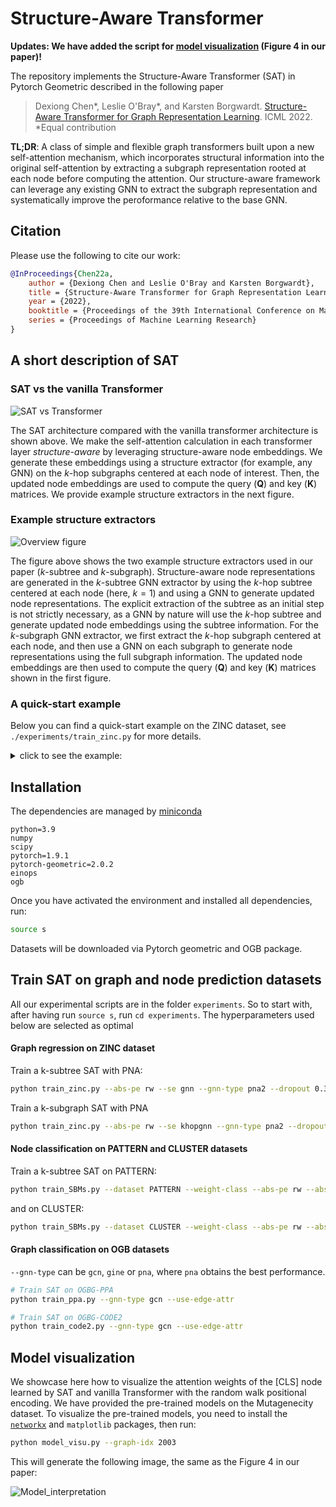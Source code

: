 # Structure-Aware Transformer

__Updates: We have added the script for [model visualization](#model-visualization) (Figure 4 in our paper)!__

The repository implements the Structure-Aware Transformer (SAT) in Pytorch Geometric described in the following paper

>Dexiong Chen*, Leslie O'Bray*, and Karsten Borgwardt.
[Structure-Aware Transformer for Graph Representation Learning][1]. ICML 2022.
<br/>*Equal contribution

**TL;DR**: A class of simple and flexible graph transformers built upon a new self-attention mechanism, which incorporates structural information into the original self-attention by extracting a subgraph representation rooted at each node before computing the attention. Our structure-aware framework can leverage any existing GNN to extract the subgraph representation and systematically improve the peroformance relative to the base GNN.

## Citation

Please use the following to cite our work:

```bibtex
@InProceedings{Chen22a,
	author = {Dexiong Chen and Leslie O'Bray and Karsten Borgwardt},
	title = {Structure-Aware Transformer for Graph Representation Learning},
	year = {2022},
	booktitle = {Proceedings of the 39th International Conference on Machine Learning~(ICML)},
	series = {Proceedings of Machine Learning Research}
}
```


## A short description of SAT

### SAT vs the vanilla Transformer

![SAT vs Transformer](images/sat_vs_transformer.png)

The SAT architecture compared with the vanilla transformer architecture is shown above. We make the self-attention calculation in each transformer layer *structure-aware* by leveraging structure-aware node embeddings. We generate these embeddings using a structure extractor (for example, any GNN) on the $k$-hop subgraphs centered at each node of interest. Then, the updated node embeddings are used to compute the query ($\mathbf{Q}$) and key ($\mathbf{K}$) matrices. We provide example structure extractors in the next figure.

### Example structure extractors

![Overview figure](images/structure_extractor.png)

The figure above shows the two example structure extractors used in our paper ($k$-subtree and $k$-subgraph). Structure-aware node representations are generated in the $k$-subtree GNN extractor by using the $k$-hop subtree centered at each node (here, $k=1$) and using a GNN to generate updated node representations. The explicit extraction of the subtree as an initial step is not strictly necessary, as a GNN by nature will use the $k$-hop subtree and generate updated node embeddings using the subtree information. For the $k$-subgraph GNN extractor, we first extract the $k$-hop subgraph centered at each node, and then use a GNN on each subgraph to generate node representations using the full subgraph information. The updated node embeddings are then used to compute the query ($\mathbf{Q}$) and key ($\mathbf{K}$) matrices shown in the first figure.

### A quick-start example

Below you can find a quick-start example on the ZINC dataset, see `./experiments/train_zinc.py` for more details.

<details><summary>click to see the example:</summary>

```python
import torch
from torch_geometric import datasets
from torch_geometric.loader import DataLoader
from sat.data import GraphDataset
from sat import GraphTransformer

# Load the ZINC dataset using our wrapper GraphDataset,
# which automatically creates the fully connected graph.
# For data with large graph, we recommend setting return_complete_index=False
# leading to faster computation
dset = datasets.ZINC('./data/ZINC', subset=True, split='train')
dset = GraphDataset(dset)

# Create a PyG data loader
train_loader = DataLoader(dset, batch_size=16, shuffle=True)

# Create a SAT model
dim_hidden = 16
gnn_type = 'gcn' # use GCN as the structure extractor
k_hop = 2 # use a 2-layer GCN

model = GraphTransformer(
    in_size=28, # number of node labels for ZINC
    num_class=1, # regression task
    d_model=dim_hidden,
    dim_feedforward=2 * dim_hidden,
    num_layers=2,
    batch_norm=True,
    gnn_type='gcn', # use GCN as the structure extractor
    use_edge_attr=True,
    num_edge_features=4, # number of edge labels
    edge_dim=dim_hidden,
    k_hop=k_hop,
    se='gnn', # we use the k-subtree structure extractor
    global_pool='add'
)

for data in train_loader:
    output = model(data) # batch_size x 1
    break
```
</details>

## Installation

The dependencies are managed by [miniconda][2]

```
python=3.9
numpy
scipy
pytorch=1.9.1
pytorch-geometric=2.0.2
einops
ogb
```

Once you have activated the environment and installed all dependencies, run:

```bash
source s
```

Datasets will be downloaded via Pytorch geometric and OGB package.

## Train SAT on graph and node prediction datasets

All our experimental scripts are in the folder `experiments`. So to start with, after having run `source s`, run `cd experiments`. The hyperparameters used below are selected as optimal

#### Graph regression on ZINC dataset

Train a k-subtree SAT with PNA:
```bash
python train_zinc.py --abs-pe rw --se gnn --gnn-type pna2 --dropout 0.3 --k-hop 3 --use-edge-attr
```

Train a k-subgraph SAT with PNA
```bash
python train_zinc.py --abs-pe rw --se khopgnn --gnn-type pna2 --dropout 0.2 --k-hop 3 --use-edge-attr
```

#### Node classification on PATTERN and CLUSTER datasets

Train a k-subtree SAT on PATTERN:
```bash
python train_SBMs.py --dataset PATTERN --weight-class --abs-pe rw --abs-pe-dim 7 --se gnn --gnn-type pna3 --dropout 0.2 --k-hop 3 --num-layers 6 --lr 0.0003
```

and on CLUSTER:
```bash
python train_SBMs.py --dataset CLUSTER --weight-class --abs-pe rw --abs-pe-dim 3 --se gnn --gnn-type pna2 --dropout 0.4 --k-hop 3 --num-layers 16 --dim-hidden 48 --lr 0.0005
```

#### Graph classification on OGB datasets

`--gnn-type` can be `gcn`, `gine` or `pna`, where `pna` obtains the best performance.

```bash
# Train SAT on OGBG-PPA
python train_ppa.py --gnn-type gcn --use-edge-attr
```

```bash
# Train SAT on OGBG-CODE2
python train_code2.py --gnn-type gcn --use-edge-attr
```

## Model visualization

We showcase here how to visualize the attention weights of the [CLS] node learned by SAT and vanilla Transformer with the random walk positional encoding. We have provided the pre-trained models on the Mutagenecity dataset. To visualize the pre-trained models, you need to install the [`networkx`](https://networkx.org/) and `matplotlib` packages, then run:

```bash
python model_visu.py --graph-idx 2003
```

This will generate the following image, the same as the Figure 4 in our paper:

![Model_interpretation](images/graph2003.png)


[1]: https://arxiv.org/abs/2202.03036
[2]: https://conda.io/miniconda.html
